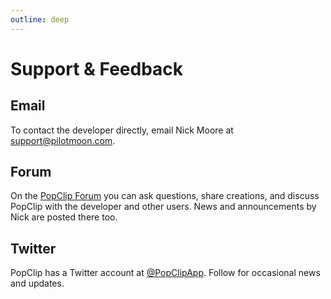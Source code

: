 ```yaml
---
outline: deep
---
```


# Support & Feedback

## Email

To contact the developer directly, email Nick Moore at <support@pilotmoon.com>.

## Forum

On the [PopClip Forum](https://forum.popclip.app/) you can ask questions, share creations, and discuss PopClip with the developer and other users. News and announcements by Nick are posted there too.

## Twitter

PopClip has a Twitter account at [@PopClipApp](https://twitter.com/popclipapp). Follow for occasional news and updates.
